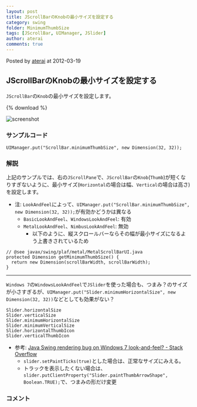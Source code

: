 ```yaml
---
layout: post
title: JScrollBarのKnobの最小サイズを設定する
category: swing
folder: MinimumThumbSize
tags: [JScrollBar, UIManager, JSlider]
author: aterai
comments: true
---
```


Posted by [aterai](http://terai.xrea.jp/aterai.html) at 2012-03-19

## JScrollBarのKnobの最小サイズを設定する
`JScrollBar`の`Knob`の最小サイズを設定します。

{% download %}

![screenshot](https://lh4.googleusercontent.com/-A8TRDbOQ1p4/T2bKeM8dcvI/AAAAAAAABKI/iBKMsL6eGfM/s800/MinimumThumbSize.png)

### サンプルコード
<pre class="prettyprint"><code>UIManager.put("ScrollBar.minimumThumbSize", new Dimension(32, 32));
</code></pre>

### 解説
上記のサンプルでは、右の`JScrollPane`で、`JScrollBar`の`Knob`(`Thumb`)が短くなりすぎないように、最小サイズ(`Horizontal`の場合は幅、`Vertical`の場合は高さ)を設定します。

- 注: `LookAndFeel`によって、`UIManager.put("ScrollBar.minimumThumbSize", new Dimension(32, 32));`が有効かどうかは異なる
    - `BasicLookAndFeel`、`WindowsLookAndFeel`: 有効
    - `MetalLookAndFeel`、`NimbusLookAndFeel`: 無効
        - 以下のように、縦スクロールバーならその幅が最小サイズになるよう上書きされているため

<!-- dummy comment line for breaking list -->

<pre class="prettyprint"><code>// @see javax/swing/plaf/metal/MetalScrollBarUI.java
protected Dimension getMinimumThumbSize() {
  return new Dimension(scrollBarWidth, scrollBarWidth);
}
</code></pre>

- - - -
`Windows 7`の`WindowsLookAndFeel`で`JSlider`を使った場合も、つまみ？のサイズが小さすぎるが、`UIManager.put("Slider.minimumHorizontalSize", new Dimension(32, 32))`などとしても効果がない？

	Slider.horizontalSize
	Slider.verticalSize
	Slider.minimumHorizontalSize
	Slider.minimumVerticalSize
	Slider.horizontalThumbIcon
	Slider.verticalThumbIcon

- 参考: [Java Swing rendering bug on Windows 7 look-and-feel? - Stack Overflow](http://stackoverflow.com/questions/2754306/java-swing-rendering-bug-on-windows-7-look-and-feel)
    - `slider.setPaintTicks(true)`とした場合は、正常なサイズにみえる。
    - トラックを表示したくない場合は、`slider.putClientProperty("Slider.paintThumbArrowShape", Boolean.TRUE);`で、つまみの形だけ変更

<!-- dummy comment line for breaking list -->

### コメント
